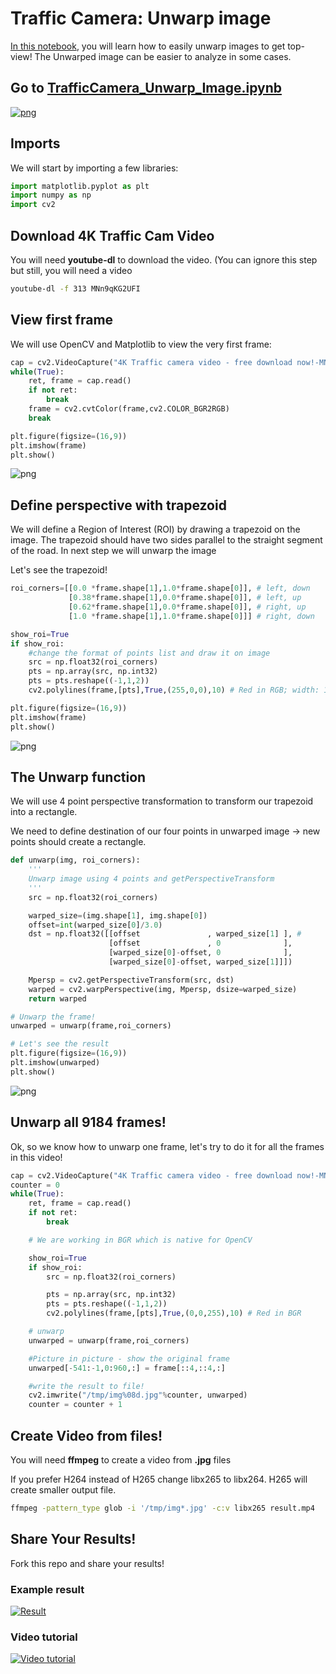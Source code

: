 # Traffic Camera: Unwarp image

[In this notebook](TrafficCamera_Unwarp_Image.ipynb), you will learn how to easily unwarp images to get top-view!
The Unwarped image can be easier to analyze in some cases.

## Go to [TrafficCamera_Unwarp_Image.ipynb](TrafficCamera_Unwarp_Image.ipynb)

[![png](images/output_13_0.png)](TrafficCamera_Unwarp_Image.ipynb)

## Imports

We will start by importing a few libraries:

```python
import matplotlib.pyplot as plt
import numpy as np
import cv2
```

## Download 4K Traffic Cam Video

You will need **youtube-dl** to download the video. (You can ignore this step but still, you will need a video

```bash
youtube-dl -f 313 MNn9qKG2UFI
```

## View first frame

We will use OpenCV and Matplotlib to view the very first frame:

```python
cap = cv2.VideoCapture("4K Traffic camera video - free download now!-MNn9qKG2UFI.webm")
while(True):
    ret, frame = cap.read()
    if not ret:
        break
    frame = cv2.cvtColor(frame,cv2.COLOR_BGR2RGB)
    break
```

```python
plt.figure(figsize=(16,9))
plt.imshow(frame)
plt.show()
```

![png](images/output_6_0.png)

## Define perspective with trapezoid

We will define a Region of Interest (ROI) by drawing a trapezoid on the image. The trapezoid should have two sides parallel to the straight segment of the road. In next step we will unwarp the image

Let's see the trapezoid!

```python
roi_corners=[[0.0 *frame.shape[1],1.0*frame.shape[0]], # left, down
             [0.38*frame.shape[1],0.0*frame.shape[0]], # left, up
             [0.62*frame.shape[1],0.0*frame.shape[0]], # right, up
             [1.0 *frame.shape[1],1.0*frame.shape[0]]] # right, down

show_roi=True
if show_roi:
    #change the format of points list and draw it on image
    src = np.float32(roi_corners)
    pts = np.array(src, np.int32)
    pts = pts.reshape((-1,1,2))
    cv2.polylines(frame,[pts],True,(255,0,0),10) # Red in RGB; width: 10
```

```python
plt.figure(figsize=(16,9))
plt.imshow(frame)
plt.show()
```

![png](images/output_9_0.png)

## The Unwarp function

We will use 4 point perspective transformation to transform our trapezoid into a rectangle.

We need to define destination of our four points in unwarped image -> new points should create a rectangle.

```python
def unwarp(img, roi_corners):
    '''
    Unwarp image using 4 points and getPerspectiveTransform
    '''
    src = np.float32(roi_corners)

    warped_size=(img.shape[1], img.shape[0])
    offset=int(warped_size[0]/3.0)
    dst = np.float32([[offset               , warped_size[1] ], #
                      [offset               , 0              ],
                      [warped_size[0]-offset, 0              ],
                      [warped_size[0]-offset, warped_size[1]]])

    Mpersp = cv2.getPerspectiveTransform(src, dst)
    warped = cv2.warpPerspective(img, Mpersp, dsize=warped_size)
    return warped
```

```python
# Unwarp the frame!
unwarped = unwarp(frame,roi_corners)
```

```python
# Let's see the result
plt.figure(figsize=(16,9))
plt.imshow(unwarped)
plt.show()
```

![png](images/output_13_0.png)

## Unwarp all 9184 frames!

Ok, so we know how to unwarp one frame, let's try to do it for all the frames in this video!

```python
cap = cv2.VideoCapture("4K Traffic camera video - free download now!-MNn9qKG2UFI.webm")
counter = 0
while(True):
    ret, frame = cap.read()
    if not ret:
        break

    # We are working in BGR which is native for OpenCV

    show_roi=True
    if show_roi:
        src = np.float32(roi_corners)

        pts = np.array(src, np.int32)
        pts = pts.reshape((-1,1,2))
        cv2.polylines(frame,[pts],True,(0,0,255),10) # Red in BGR

    # unwarp
    unwarped = unwarp(frame,roi_corners)

    #Picture in picture - show the original frame
    unwarped[-541:-1,0:960,:] = frame[::4,::4,:]

    #write the result to file!
    cv2.imwrite("/tmp/img%08d.jpg"%counter, unwarped)
    counter = counter + 1
```

## Create Video from files!

You will need **ffmpeg** to create a video from **.jpg** files

If you prefer H264 instead of H265 change libx265 to libx264. H265 will create smaller output file.

```bash
ffmpeg -pattern_type glob -i '/tmp/img*.jpg' -c:v libx265 result.mp4
```

## Share Your Results!

Fork this repo and share your results!

### Example result

[![Result](http://img.youtube.com/vi/gdWyQ2Kb3MU/0.jpg)](http://www.youtube.com/watch?v=gdWyQ2Kb3MU)

### Video tutorial

[![Video tutorial](http://img.youtube.com/vi/Ua6CeHCI4Qs/0.jpg)](http://www.youtube.com/watch?v=Ua6CeHCI4Qs)

